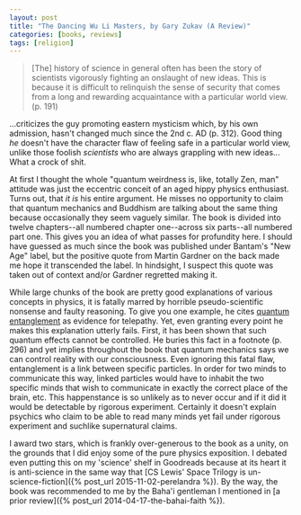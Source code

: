 ```yaml
---
layout: post
title: "The Dancing Wu Li Masters, by Gary Zukav (A Review)"
categories: [books, reviews]
tags: [religion]
---
```

> [The] history of science in general often has been the story of scientists vigorously fighting an onslaught of new ideas. This is because it is difficult to relinquish the sense of security that comes from a long and rewarding acquaintance with a particular world view. (p. 191)

...criticizes the guy promoting eastern mysticism which, by his own admission, hasn't changed much since the 2nd c. AD (p. 312). Good thing _he_ doesn't have the character flaw of feeling safe in a particular world view, unlike those foolish _scientists_ who are always grappling with new ideas... What a crock of shit.

At first I thought the whole "quantum weirdness is, like, totally Zen, man" attitude was just the eccentric conceit of an aged hippy physics enthusiast. Turns out, that _it is_ his entire argument. He misses no opportunity to claim that quantum mechanics and Buddhism are talking about the same thing because occasionally they seem vaguely similar. The book is divided into twelve chapters--all numbered chapter one--across six parts--all numbered part one. This gives you an idea of what passes for profundity here. I should have guessed as much since the book was published under Bantam's "New Age" label, but the positive quote from Martin Gardner on the back made me hope it transcended the label. In hindsight, I suspect this quote was taken out of context and/or Gardner regretted making it.

While large chunks of the book are pretty good explanations of various concepts in physics, it is fatally marred by horrible pseudo-scientific nonsense and faulty reasoning. To give you one example, he cites [quantum entanglement](http://en.wikipedia.org/wiki/Quantum_entanglement) as evidence for telepathy. Yet, even granting every point he makes this explanation utterly fails. First, it has been shown that such quantum effects cannot be controlled. He buries this fact in a footnote (p. 296) and yet implies throughout the book that quantum mechanics says we can control reality with our consciousness. Even ignoring this fatal flaw, entanglement is a link between specific particles. In order for two minds to communicate this way, linked particles would have to inhabit the two specific minds that wish to communicate in exactly the correct place of the brain, etc. This happenstance is so unlikely as to never occur and if it did it would be detectable by rigorous experiment. Certainly it doesn't explain psychics who claim to be able to read many minds yet fail under rigorous experiment and suchlike supernatural claims.

I award two stars, which is frankly over-generous to the book as a unity, on the grounds that I did enjoy some of the pure physics exposition. I debated even putting this on my 'science' shelf in Goodreads because at its heart it is anti-science in the same way that [CS Lewis' Space Trilogy is un-science-fiction]({% post_url 2015-11-02-perelandra %}). By the way, the book was recommended to me by the Baha'i gentleman I mentioned in [a prior review]({% post_url 2014-04-17-the-bahai-faith %}).
